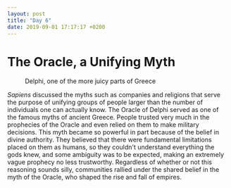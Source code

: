 ```yaml
---
layout: post
title: "Day 6" 
date: 2019-09-01 17:17:17 +0200
---
```

# The Oracle, a Unifying Myth

<figure>
	<img src="{{ site.baseurl }}{{ site.img-folder }}/delphi.jpg" alt="">
	<figcaption>
    Delphi, one of the more juicy parts of Greece
	</figcaption>
</figure>

*Sapiens* discussed the myths such as companies and religions that serve the purpose of unifying groups of people larger than the number of individuals one can actually know. The Oracle of Delphi served as one of the famous myths of ancient Greece. People trusted very much in the prophecies of the Oracle and even relied on them to make military decisions. This myth became so powerful in part because of the belief in divine authority. They believed that there were fundamental limitations placed on them as humans, so they couldn't understand everything the gods knew, and some ambiguity was to be expected, making an extremely vague prophecy no less trustworthy. Regardless of whether or not this reasoning sounds silly, communities rallied under the shared belief in the myth of the Oracle, who shaped the rise and fall of empires.
